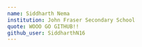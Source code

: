 ```yaml
---
name: Siddharth Nema
institution: John Fraser Secondary School
quote: WOOO GO GITHUB!!
github_user: SiddharthN16
---
```

